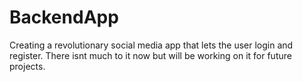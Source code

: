 # BackendApp

Creating a revolutionary social media app that lets the user login and register. There isnt much to it now but will be working on it for future projects. 
